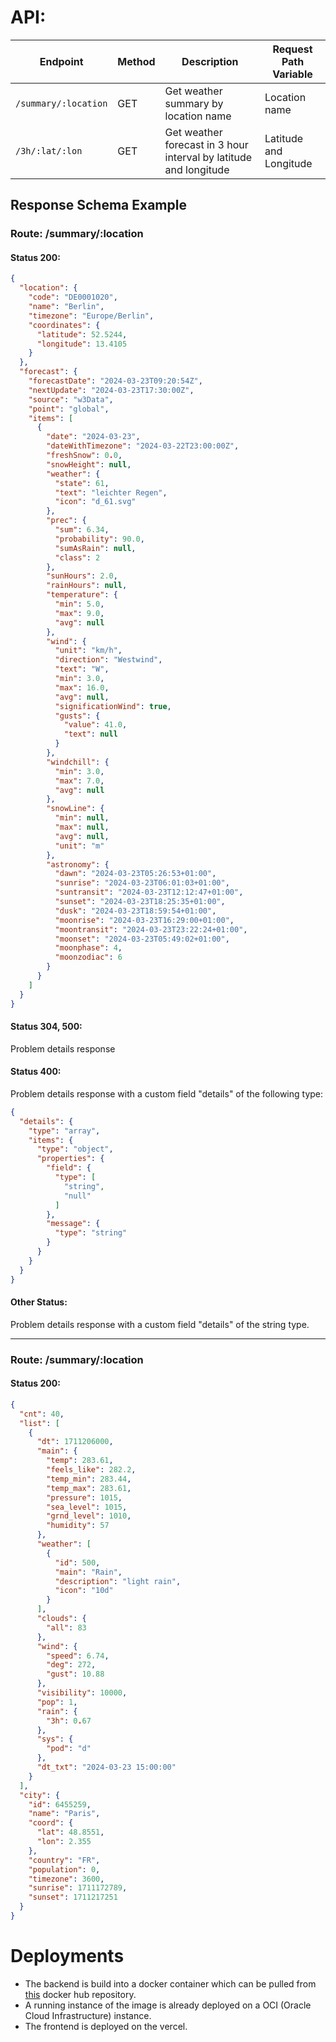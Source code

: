# API:

| Endpoint             | Method | Description                                                       | Request Path Variable  |
|----------------------|--------|-------------------------------------------------------------------|------------------------|
| `/summary/:location` | GET    | Get weather summary by location name                              | Location name          |
| `/3h/:lat/:lon`      | GET    | Get weather forecast in 3 hour interval by latitude and longitude | Latitude and Longitude |

## Response Schema Example

### Route: /summary/:location

#### Status 200:

```json
{
  "location": {
    "code": "DE0001020",
    "name": "Berlin",
    "timezone": "Europe/Berlin",
    "coordinates": {
      "latitude": 52.5244,
      "longitude": 13.4105
    }
  },
  "forecast": {
    "forecastDate": "2024-03-23T09:20:54Z",
    "nextUpdate": "2024-03-23T17:30:00Z",
    "source": "w3Data",
    "point": "global",
    "items": [
      {
        "date": "2024-03-23",
        "dateWithTimezone": "2024-03-22T23:00:00Z",
        "freshSnow": 0.0,
        "snowHeight": null,
        "weather": {
          "state": 61,
          "text": "leichter Regen",
          "icon": "d_61.svg"
        },
        "prec": {
          "sum": 6.34,
          "probability": 90.0,
          "sumAsRain": null,
          "class": 2
        },
        "sunHours": 2.0,
        "rainHours": null,
        "temperature": {
          "min": 5.0,
          "max": 9.0,
          "avg": null
        },
        "wind": {
          "unit": "km/h",
          "direction": "Westwind",
          "text": "W",
          "min": 3.0,
          "max": 16.0,
          "avg": null,
          "significationWind": true,
          "gusts": {
            "value": 41.0,
            "text": null
          }
        },
        "windchill": {
          "min": 3.0,
          "max": 7.0,
          "avg": null
        },
        "snowLine": {
          "min": null,
          "max": null,
          "avg": null,
          "unit": "m"
        },
        "astronomy": {
          "dawn": "2024-03-23T05:26:53+01:00",
          "sunrise": "2024-03-23T06:01:03+01:00",
          "suntransit": "2024-03-23T12:12:47+01:00",
          "sunset": "2024-03-23T18:25:35+01:00",
          "dusk": "2024-03-23T18:59:54+01:00",
          "moonrise": "2024-03-23T16:29:00+01:00",
          "moontransit": "2024-03-23T23:22:24+01:00",
          "moonset": "2024-03-23T05:49:02+01:00",
          "moonphase": 4,
          "moonzodiac": 6
        }
      }
    ]
  }
}
```

#### Status 304, 500:

Problem details response

#### Status 400:

Problem details response with a custom field "details" of the following type:

```json
{
  "details": {
    "type": "array",
    "items": {
      "type": "object",
      "properties": {
        "field": {
          "type": [
            "string",
            "null"
          ]
        },
        "message": {
          "type": "string"
        }
      }
    }
  }
}
```

#### Other Status:

Problem details response with a custom field "details" of the string type.
<hr>

### Route: /summary/:location

#### Status 200:

```json
{
  "cnt": 40,
  "list": [
    {
      "dt": 1711206000,
      "main": {
        "temp": 283.61,
        "feels_like": 282.2,
        "temp_min": 283.44,
        "temp_max": 283.61,
        "pressure": 1015,
        "sea_level": 1015,
        "grnd_level": 1010,
        "humidity": 57
      },
      "weather": [
        {
          "id": 500,
          "main": "Rain",
          "description": "light rain",
          "icon": "10d"
        }
      ],
      "clouds": {
        "all": 83
      },
      "wind": {
        "speed": 6.74,
        "deg": 272,
        "gust": 10.88
      },
      "visibility": 10000,
      "pop": 1,
      "rain": {
        "3h": 0.67
      },
      "sys": {
        "pod": "d"
      },
      "dt_txt": "2024-03-23 15:00:00"
    }
  ],
  "city": {
    "id": 6455259,
    "name": "Paris",
    "coord": {
      "lat": 48.8551,
      "lon": 2.355
    },
    "country": "FR",
    "population": 0,
    "timezone": 3600,
    "sunrise": 1711172789,
    "sunset": 1711217251
  }
}
```
# Deployments
- The backend is build into a docker container which can be pulled from <a href="https://hub.docker.com/r/abhirupbakshi/dice-assignment-backend">this</a> docker hub repository.
- A running instance of the image is already deployed on a OCI (Oracle Cloud Infrastructure) instance.
- The frontend is deployed on the vercel.